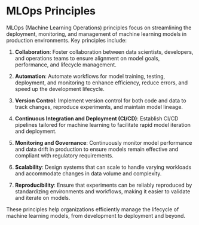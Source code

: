 # MLOps Principles

MLOps (Machine Learning Operations) principles focus on streamlining the deployment, monitoring, and management of machine learning models in production environments. Key principles include:

1. **Collaboration**: Foster collaboration between data scientists, developers, and operations teams to ensure alignment on model goals, performance, and lifecycle management.

2. **Automation**: Automate workflows for model training, testing, deployment, and monitoring to enhance efficiency, reduce errors, and speed up the development lifecycle.

3. **Version Control**: Implement version control for both code and data to track changes, reproduce experiments, and maintain model lineage.

4. **Continuous Integration and Deployment (CI/CD)**: Establish CI/CD pipelines tailored for machine learning to facilitate rapid model iteration and deployment.

5. **Monitoring and Governance**: Continuously monitor model performance and data drift in production to ensure models remain effective and compliant with regulatory requirements.

6. **Scalability**: Design systems that can scale to handle varying workloads and accommodate changes in data volume and complexity.

7. **Reproducibility**: Ensure that experiments can be reliably reproduced by standardizing environments and workflows, making it easier to validate and iterate on models.

These principles help organizations efficiently manage the lifecycle of machine learning models, from development to deployment and beyond.